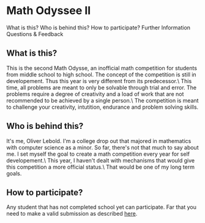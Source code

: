 # Math Odyssee II

What is this?
Who is behind this?
How to participate?
Further Information
Questions & Feedback

## What is this?

This is the second Math Odysse, an inofficial math competition for students from middle school to high school. The concept of the competition is still in developement. Thus this year is very different from its predecessor.\\
This time, all problems are meant to only be solvable through trial and error. The problems require a degree of creativity and a load of work that are not recommended to be achieved by a single person.\\
The competition is meant to challenge your creativity, intutition, endurance and problem solving skills.

## Who is behind this?

It's me, Oliver Lebold. I'm a college drop out that majored in mathematics with computer science as a minor.
So far, there's not that much to say about me. I set myself the goal to create a math competition every year for self developement.\\
This year, I haven't dealt with mechanisms that would give this competition a more official status.\\
That would be one of my long term goals.

## How to participate?

Any student that has not completed school yet can participate. Far that you need to make a valid submission as described [here](./standards/rules.md#-Correct-Submission).